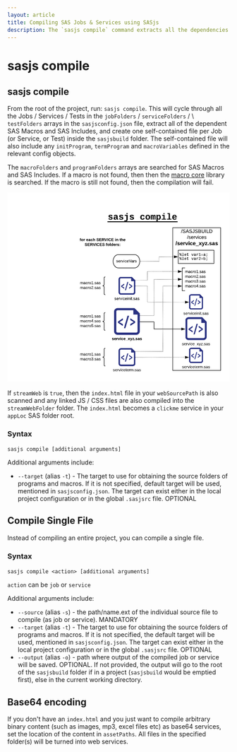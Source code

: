 ```yaml
---
layout: article
title: Compiling SAS Jobs & Services using SASjs
description: The `sasjs compile` command extracts all the dependencies and input programs for each service / job and includes them in a single file ready for deployment
---
```


# sasjs compile

## sasjs compile

From the root of the project, run: `sasjs compile`. This will cycle through all the Jobs / Services / Tests in the `jobFolders` / `serviceFolders` / \ `testFolders` arrays in the `sasjsconfig.json` file, extract all of the dependent SAS Macros and SAS Includes, and create one self-contained file per Job (or Service, or Test) inside the `sasjsbuild` folder.  The self-contained file will also include any `initProgram`, `termProgram` and `macroVariables` defined in the relevant config objects.

The `macroFolders` and `programFolders` arrays are searched for SAS Macros and SAS Includes.  If a macro is not found, then then the [macro core](https://core.sasjs.io) library is searched. If the macro is still not found, then the compilation will fail.



![sasjscliflow.png](/img/sasjscompile.png)

If `streamWeb` is `true`, then the `index.html` file in your `webSourcePath` is also scanned and any linked JS / CSS files are also compiled into the `streamWebFolder` folder. The `index.html` becomes a `clickme` service in your `appLoc` SAS folder root.

### Syntax

```
sasjs compile [additional arguments]
```

Additional arguments include:

- `--target` (alias `-t`) - The target to use for obtaining the source folders of programs and macros. If it is not specified, default target will be used, mentioned in `sasjsconfig.json`. The target can exist either in the local project configuration or in the global `.sasjsrc` file. OPTIONAL

## Compile Single File

Instead of compiling an entire project, you can compile a single file.

### Syntax

```
sasjs compile <action> [additional arguments]
```

`action` can be `job` or `service`

Additional arguments include:

- `--source` (alias `-s`) - the path/name.ext of the individual source file to compile (as job or service). MANDATORY
- `--target` (alias `-t`) - The target to use for obtaining the source folders of programs and macros. If it is not specified, the default target will be used, mentioned in `sasjsconfig.json`. The target can exist either in the local project configuration or in the global `.sasjsrc` file. OPTIONAL
- `--output` (alias `-o`) - path where output of the compiled job or service will be saved. OPTIONAL. If not provided, the output will go to the root of the `sasjsbuild` folder if in a project (`sasjsbuild` would be emptied first), else in the current working directory.

## Base64 encoding

If you don't have an `index.html` and you just want to compile arbitrary binary content (such as images, mp3, excel files etc) as base64 services, set the location of the content in `assetPaths`. All files in the specified folder(s) will be turned into web services.
